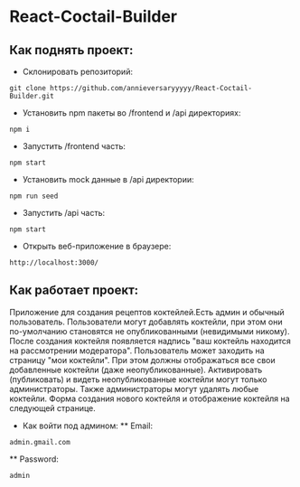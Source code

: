 # React-Coctail-Builder

## Как поднять проект:
* Склонировать репозиторий:
```
git clone https://github.com/annieversaryyyyy/React-Coctail-Builder.git
```
* Установить npm пакеты во /frontend и /api директориях:
```
npm i
```
* Запустить /frontend часть:
```
npm start
``` 
* Установить mock данные в /api директории:
```
npm run seed
``` 
* Запустить /api часть:
```
npm start
``` 
* Открыть веб-приложение в браузере:
```
http://localhost:3000/
```

## Как работает проект:
Приложение для создания рецептов коктейлей.Есть админ и обычный пользователь.
Пользователи могут добавлять коктейли, при этом они по-умолчанию становятся не опубликованными (невидимыми никому). После создания коктейля появляется надпись "ваш коктейль находится на рассмотрении модератора".
Пользователь может заходить на страницу "мои коктейли". При этом должны отображаться все свои добавленные коктейли (даже неопубликованные).
Активировать (публиковать) и видеть неопубликованные коктейли могут только администраторы. Также администраторы могут удалять любые коктейли.
Форма создания нового коктейля и отображение коктейля на следующей странице.

* Как войти под админом:
** Email: 
```
admin.gmail.com
```
** Password:
```
admin
```

